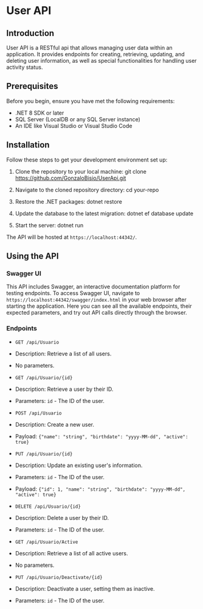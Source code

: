 # User API

## Introduction
User API is a RESTful api that allows managing user data within an application. It provides endpoints for creating, retrieving, updating, and deleting user information, as well as special functionalities for handling user activity status.

## Prerequisites
Before you begin, ensure you have met the following requirements:
- .NET 8 SDK or later
- SQL Server (LocalDB or any SQL Server instance)
- An IDE like Visual Studio or Visual Studio Code

## Installation
Follow these steps to get your development environment set up:

1. Clone the repository to your local machine:
git clone https://github.com/GonzaloBisio/UserApi.git

 2. Navigate to the cloned repository directory:
cd your-repo

3. Restore the .NET packages:
dotnet restore

4. Update the database to the latest migration:
dotnet ef database update

5. Start the server:
dotnet run

The API will be hosted at `https://localhost:44342/`.

## Using the API

### Swagger UI

This API includes Swagger, an interactive documentation platform for testing endpoints. To access Swagger UI, navigate to `https://localhost:44342/swagger/index.html` in your web browser after starting the application. Here you can see all the available endpoints, their expected parameters, and try out API calls directly through the browser.

### Endpoints

- `GET /api/Usuario`
- Description: Retrieve a list of all users.
- No parameters.

- `GET /api/Usuario/{id}`
- Description: Retrieve a user by their ID.
- Parameters: `id` - The ID of the user.

- `POST /api/Usuario`
- Description: Create a new user.
- Payload: `{"name": "string", "birthdate": "yyyy-MM-dd", "active": true}`

- `PUT /api/Usuario/{id}`
- Description: Update an existing user's information.
- Parameters: `id` - The ID of the user.
- Payload: `{"id": 1, "name": "string", "birthdate": "yyyy-MM-dd", "active": true}`

- `DELETE /api/Usuario/{id}`
- Description: Delete a user by their ID.
- Parameters: `id` - The ID of the user.

- `GET /api/Usuario/Active`
- Description: Retrieve a list of all active users.
- No parameters.

- `PUT /api/Usuario/Deactivate/{id}`
- Description: Deactivate a user, setting them as inactive.
- Parameters: `id` - The ID of the user.
